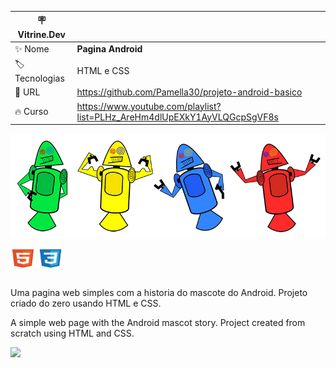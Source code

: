 | :placard: Vitrine.Dev |     |
| -------------  | --- |
| :sparkles: Nome        | **Pagina Android**
| :label: Tecnologias | HTML e CSS
| :rocket: URL         | https://github.com/Pamella30/projeto-android-basico
| :fire: Curso    | https://www.youtube.com/playlist?list=PLHz_AreHm4dlUpEXkY1AyVLQGcpSgVF8s

![](https://raw.githubusercontent.com/Pamella30/projeto-android-basico/main/androids.png#vitrinedev)

<div style="display: inline_block">
  <img align="center" alt="Rafa-HTML" height="30" width="40" src="https://raw.githubusercontent.com/devicons/devicon/master/icons/html5/html5-original.svg">
  <img align="center" alt="Rafa-CSS" height="30" width="40" src="https://raw.githubusercontent.com/devicons/devicon/master/icons/css3/css3-original.svg">
<div><br>


Uma pagina web simples com a historia do mascote do Android.
Projeto criado do zero usando HTML e CSS. 

A simple web page with the Android mascot story.
Project created from scratch using HTML and CSS.

<div>
    <a href="https://www.linkedin.com/in/pamella-oliveira-cruz" target="_blank"><img src="https://img.shields.io/badge/-LinkedIn-%230077B5?style=for-the-badge&logo=linkedin&logoColor=white" target="_blank"></a> 
<div>
